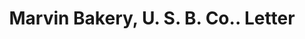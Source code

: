 ---
doi: 10.7916/D8MD0B4P
date_other: '1895'
date_other_textual: '1895'
form: correspondence
genre:
- Letters (correspondence)
name:
- Marvin Bakery, U. S. B. Co.
object_in_context_url: https://biggert.cul.columbia.edu/items/view/ave_biggert_01484
subject_hierarchical_geographic:
- Pittsburgh, Pennsylvania, United States
subject_name:
- Marvin Bakery, U. S. B. Co.
title: Marvin Bakery, U. S. B. Co.. Letter
sort_title: Marvin Bakery, U. S. B. Co.. Letter
call_number: ave_biggert_01484
coordinates:
- 40.439722222222215,-79.97638888888889
pid: ave_biggert_01484
identifiers: ave_biggert_01484
thumbnail: https://derivativo-1.library.columbia.edu/iiif/2/ldpd:343987/full/!256,256/0/native.jpg
permalink: /biggert/ave_biggert_01484/
layout: iiif-image-page
---